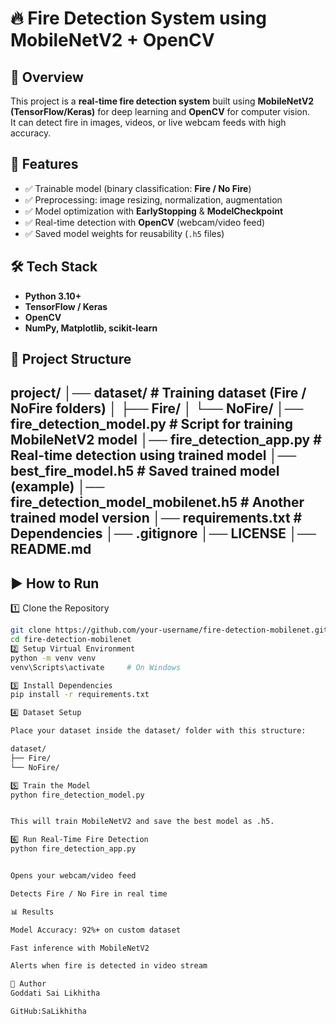 
# 🔥 Fire Detection System using MobileNetV2 + OpenCV

## 📌 Overview
This project is a **real-time fire detection system** built using **MobileNetV2 (TensorFlow/Keras)** for deep learning and **OpenCV** for computer vision.  
It can detect fire in images, videos, or live webcam feeds with high accuracy.


## 🚀 Features
- ✅ Trainable model (binary classification: **Fire / No Fire**)  
- ✅ Preprocessing: image resizing, normalization, augmentation  
- ✅ Model optimization with **EarlyStopping** & **ModelCheckpoint**  
- ✅ Real-time detection with **OpenCV** (webcam/video feed)  
- ✅ Saved model weights for reusability (`.h5` files)  


## 🛠️ Tech Stack
- **Python 3.10+**
- **TensorFlow / Keras**
- **OpenCV**
- **NumPy, Matplotlib, scikit-learn**


## 📂 Project Structure
project/
│── dataset/ # Training dataset (Fire / NoFire folders)
│ ├── Fire/
│ └── NoFire/
│── fire_detection_model.py # Script for training MobileNetV2 model
│── fire_detection_app.py # Real-time detection using trained model
│── best_fire_model.h5 # Saved trained model (example)
│── fire_detection_model_mobilenet.h5 # Another trained model version
│── requirements.txt # Dependencies
│── .gitignore
│── LICENSE
│── README.md
---

## ▶️ How to Run
1️⃣ Clone the Repository
```bash
git clone https://github.com/your-username/fire-detection-mobilenet.git
cd fire-detection-mobilenet
2️⃣ Setup Virtual Environment
python -m venv venv
venv\Scripts\activate     # On Windows

3️⃣ Install Dependencies
pip install -r requirements.txt

4️⃣ Dataset Setup

Place your dataset inside the dataset/ folder with this structure:

dataset/
├── Fire/
└── NoFire/

5️⃣ Train the Model
python fire_detection_model.py


This will train MobileNetV2 and save the best model as .h5.

6️⃣ Run Real-Time Fire Detection
python fire_detection_app.py


Opens your webcam/video feed

Detects Fire / No Fire in real time

📊 Results

Model Accuracy: 92%+ on custom dataset

Fast inference with MobileNetV2

Alerts when fire is detected in video stream

👤 Author
Goddati Sai Likhitha

GitHub:SaLikhitha

